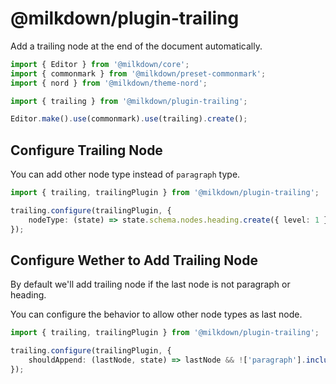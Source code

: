 # @milkdown/plugin-trailing

Add a trailing node at the end of the document automatically.

```typescript
import { Editor } from '@milkdown/core';
import { commonmark } from '@milkdown/preset-commonmark';
import { nord } from '@milkdown/theme-nord';

import { trailing } from '@milkdown/plugin-trailing';

Editor.make().use(commonmark).use(trailing).create();
```

## Configure Trailing Node

You can add other node type instead of `paragraph` type.

```typescript
import { trailing, trailingPlugin } from '@milkdown/plugin-trailing';

trailing.configure(trailingPlugin, {
    nodeType: (state) => state.schema.nodes.heading.create({ level: 1 }),
});
```

## Configure Wether to Add Trailing Node

By default we'll add trailing node if the last node is not paragraph or heading.

You can configure the behavior to allow other node types as last node.

```typescript
import { trailing, trailingPlugin } from '@milkdown/plugin-trailing';

trailing.configure(trailingPlugin, {
    shouldAppend: (lastNode, state) => lastNode && !['paragraph'].includes(lastNode.type.name),
});
```
